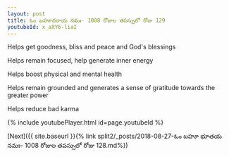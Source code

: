 ```yaml
---
layout: post
title: ఓం బహూదరాయ నమః- 1008 రోజుల తపస్సులో రోజు 129
youtubeId: x_aXY6-liaI
---
```

 
 
Helps get goodness, bliss and peace and God's blessings
 
Helps remain focused, help generate inner energy 
 
Helps boost physical and mental health 
 
Helps remain grounded and generates a sense of gratitude towards the greater power 
 
Helps reduce bad karma
 
 
 
 


{% include youtubePlayer.html id=page.youtubeId %}
 
[Next]({{ site.baseurl }}{% link  split2/_posts/2018-08-27-ఓం బహూ భూతయ నమః- 1008 రోజుల తపస్సులో రోజు 128.md%})
 
